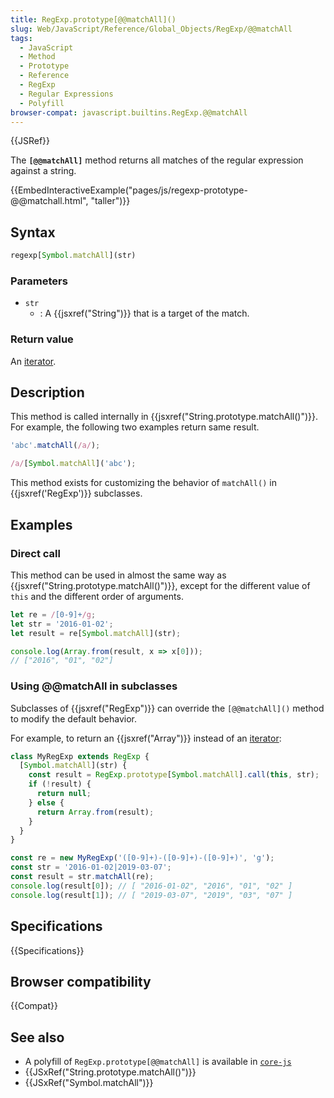 ```yaml
---
title: RegExp.prototype[@@matchAll]()
slug: Web/JavaScript/Reference/Global_Objects/RegExp/@@matchAll
tags:
  - JavaScript
  - Method
  - Prototype
  - Reference
  - RegExp
  - Regular Expressions
  - Polyfill
browser-compat: javascript.builtins.RegExp.@@matchAll
---
```

{{JSRef}}

The **`[@@matchAll]`** method returns all matches of the regular expression
against a string.

{{EmbedInteractiveExample("pages/js/regexp-prototype-@@matchall.html", "taller")}}

## Syntax

```js
regexp[Symbol.matchAll](str)
```

### Parameters

- `str`
  - : A {{jsxref("String")}} that is a target of the match.

### Return value

An [iterator](/en-US/docs/Web/JavaScript/Guide/Iterators_and_Generators).

## Description

This method is called internally in
{{jsxref("String.prototype.matchAll()")}}. For example, the
following two examples return same result.

```js
'abc'.matchAll(/a/);

/a/[Symbol.matchAll]('abc');
```

This method exists for customizing the behavior of `matchAll()` in
{{jsxref('RegExp')}} subclasses.

## Examples

### Direct call

This method can be used in almost the same way as
{{jsxref("String.prototype.matchAll()")}}, except for the
different value of `this` and the different order of arguments.

```js
let re = /[0-9]+/g;
let str = '2016-01-02';
let result = re[Symbol.matchAll](str);

console.log(Array.from(result, x => x[0]));
// ["2016", "01", "02"]
```

### Using @@matchAll in subclasses

Subclasses of {{jsxref("RegExp")}} can override the `[@@matchAll]()`
method to modify the default behavior.

For example, to return an {{jsxref("Array")}} instead of an
[iterator](/en-US/docs/Web/JavaScript/Guide/Iterators_and_Generators):

```js
class MyRegExp extends RegExp {
  [Symbol.matchAll](str) {
    const result = RegExp.prototype[Symbol.matchAll].call(this, str);
    if (!result) {
      return null;
    } else {
      return Array.from(result);
    }
  }
}

const re = new MyRegExp('([0-9]+)-([0-9]+)-([0-9]+)', 'g');
const str = '2016-01-02|2019-03-07';
const result = str.matchAll(re);
console.log(result[0]); // [ "2016-01-02", "2016", "01", "02" ]
console.log(result[1]); // [ "2019-03-07", "2019", "03", "07" ]
```

## Specifications

{{Specifications}}

## Browser compatibility

{{Compat}}

## See also

- A polyfill of `RegExp.prototype[@@matchAll]` is available in
  [`core-js`](https://github.com/zloirock/core-js#ecmascript-string-and-regexp)
- {{JSxRef("String.prototype.matchAll()")}}
- {{JSxRef("Symbol.matchAll")}}
